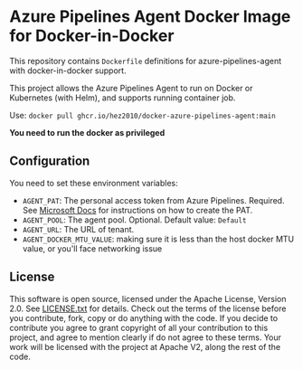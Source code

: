 # Azure Pipelines Agent Docker Image for Docker-in-Docker

This repository contains `Dockerfile` definitions for azure-pipelines-agent with docker-in-docker support.

This project allows the Azure Pipelines Agent to run on Docker or Kubernetes (with Helm), and supports running container job.

Use: `docker pull ghcr.io/hez2010/docker-azure-pipelines-agent:main`

**You need to run the docker as privileged**

## Configuration

You need to set these environment variables:

- `AGENT_PAT`: The personal access token from Azure Pipelines. Required. See
  [Microsoft Docs](https://docs.microsoft.com/en-us/azure/devops/pipelines/agents/v2-linux?view=azure-devops#authenticate-with-a-personal-access-token-pat) for instructions on how to create the PAT.
- `AGENT_POOL`: The agent pool. Optional. Default value: `Default`
- `AGENT_URL`: The URL of tenant.
- `AGENT_DOCKER_MTU_VALUE`: making sure it is less than the host docker MTU value, or you'll face networking issue

## License

This software is open source, licensed under the Apache License, Version 2.0.
See [LICENSE.txt](https://github.com/lambda3/azure-pipelines-agent/blob/master/LICENSE.txt) for details.
Check out the terms of the license before you contribute, fork, copy or do anything
with the code. If you decide to contribute you agree to grant copyright of all your contribution to this project, and agree to
mention clearly if do not agree to these terms. Your work will be licensed with the project at Apache V2, along the rest of the code.
